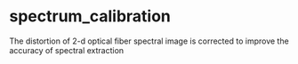 # spectrum_calibration
The distortion of 2-d optical fiber spectral image is corrected to improve the accuracy of spectral extraction
